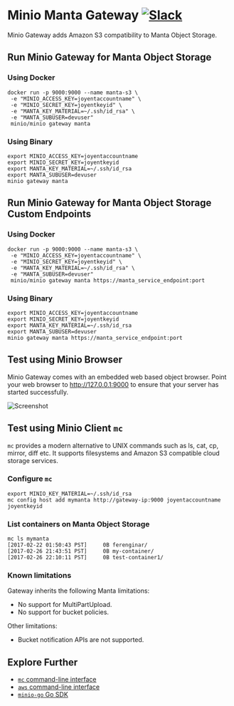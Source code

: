 # Minio Manta Gateway [![Slack](https://slack.minio.io/slack?type=svg)](https://slack.minio.io)
Minio Gateway adds Amazon S3 compatibility to Manta Object Storage.

## Run Minio Gateway for Manta Object Storage
### Using Docker
```
docker run -p 9000:9000 --name manta-s3 \
 -e "MINIO_ACCESS_KEY=joyentaccountname" \
 -e "MINIO_SECRET_KEY=joyentkeyid" \
 -e "MANTA_KEY_MATERIAL=~/.ssh/id_rsa" \
 -e "MANTA_SUBUSER=devuser"
 minio/minio gateway manta
```

### Using Binary
```
export MINIO_ACCESS_KEY=joyentaccountname
export MINIO_SECRET_KEY=joyentkeyid
export MANTA_KEY_MATERIAL=~/.ssh/id_rsa
export MANTA_SUBUSER=devuser
minio gateway manta
```

## Run Minio Gateway for Manta Object Storage Custom Endpoints
### Using Docker
```
docker run -p 9000:9000 --name manta-s3 \
 -e "MINIO_ACCESS_KEY=joyentaccountname" \
 -e "MINIO_SECRET_KEY=joyentkeyid" \
 -e "MANTA_KEY_MATERIAL=~/.ssh/id_rsa" \
 -e "MANTA_SUBUSER=devuser"
 minio/minio gateway manta https://manta_service_endpoint:port
```

### Using Binary
```
export MINIO_ACCESS_KEY=joyentaccountname
export MINIO_SECRET_KEY=joyentkeyid
export MANTA_KEY_MATERIAL=~/.ssh/id_rsa
export MANTA_SUBUSER=devuser
minio gateway manta https://manta_service_endpoint:port
```

## Test using Minio Browser
Minio Gateway comes with an embedded web based object browser. Point your web browser to http://127.0.0.1:9000 to ensure that your server has started successfully.

![Screenshot](https://github.com/minio/minio/blob/master/docs/screenshots/minio-browser-gateway.png?raw=true)
## Test using Minio Client `mc`
`mc` provides a modern alternative to UNIX commands such as ls, cat, cp, mirror, diff etc. It supports filesystems and Amazon S3 compatible cloud storage services.

### Configure `mc`
```
export MINIO_KEY_MATERIAL=~/.ssh/id_rsa
mc config host add mymanta http://gateway-ip:9000 joyentaccountname joyentkeyid
```

### List containers on Manta Object Storage
```
mc ls mymanta
[2017-02-22 01:50:43 PST]     0B ferenginar/
[2017-02-26 21:43:51 PST]     0B my-container/
[2017-02-26 22:10:11 PST]     0B test-container1/
```

### Known limitations
Gateway inherits the following Manta limitations:

- No support for MultiPartUpload.
- No support for bucket policies.

Other limitations:

- Bucket notification APIs are not supported.

## Explore Further
- [`mc` command-line interface](https://docs.minio.io/docs/minio-client-quickstart-guide)
- [`aws` command-line interface](https://docs.minio.io/docs/aws-cli-with-minio)
- [`minio-go` Go SDK](https://docs.minio.io/docs/golang-client-quickstart-guide)
